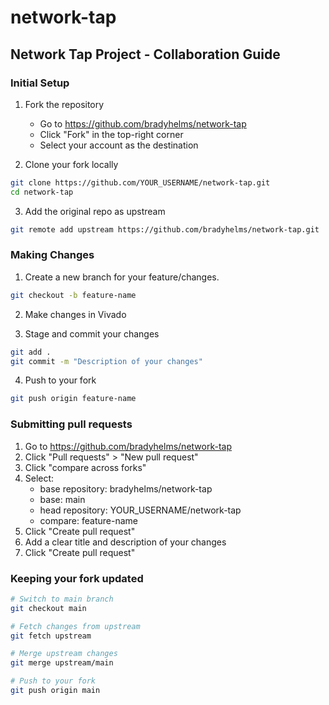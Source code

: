 # network-tap

## Network Tap Project - Collaboration Guide

### Initial Setup
1. Fork the repository
   - Go to https://github.com/bradyhelms/network-tap
   - Click "Fork" in the top-right corner
   - Select your account as the destination

2. Clone your fork locally
```bash
git clone https://github.com/YOUR_USERNAME/network-tap.git
cd network-tap
```

3. Add the original repo as upstream
```bash
git remote add upstream https://github.com/bradyhelms/network-tap.git
```

### Making Changes
1. Create a new branch for your feature/changes.
```bash
git checkout -b feature-name
```

2. Make changes in Vivado

3. Stage and commit your changes
```bash
git add .
git commit -m "Description of your changes"
```

4. Push to your fork
```bash
git push origin feature-name
```

### Submitting pull requests
1. Go to https://github.com/bradyhelms/network-tap
2. Click "Pull requests" > "New pull request"
3. Click "compare across forks"
4. Select:
    - base repository: bradyhelms/network-tap
    - base: main
    - head repository: YOUR_USERNAME/network-tap
    - compare: feature-name
5. Click "Create pull request"
6. Add a clear title and description of your changes
7. Click "Create pull request"

### Keeping your fork updated
```bash
# Switch to main branch
git checkout main

# Fetch changes from upstream
git fetch upstream

# Merge upstream changes
git merge upstream/main

# Push to your fork
git push origin main
```
